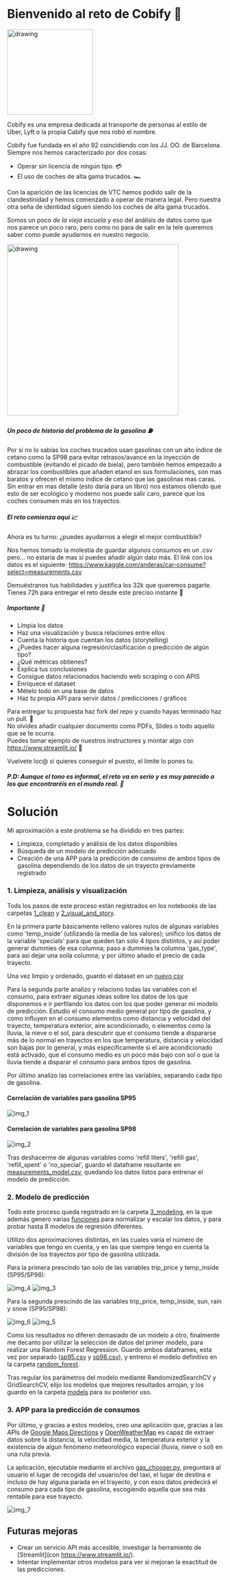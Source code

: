 # Bienvenido al reto de Cobify 🚕

<img src="https://kamisetas.com/image/bordados/Cobi-Barcelona-92-parche.gif" alt="drawing" width="200"/>

Cobify es una empresa dedicada al transporte de personas al estilo de Uber, Lyft o la propia Cabify que nos robó el nombre.

Cobify fue fundada en el año 92 coincidiendo con los JJ. OO. de Barcelona. Siempre nos hemos caracterizado por dos cosas:

- Operar sin licencia de ningún tipo. 💳
- El uso de coches de alta gama trucados. 🏎

Con la aparición de las licencias de VTC hemos podido salir de la clandestinidad y hemos comenzado a operar de manera legal. Pero nuestra otra seña de identidad siguen siendo los coches de alta gama trucados.

Somos un poco _de la vieja escuela_ y eso del análisis de datos como que nos parece un poco raro, pero como no para de salir en la tele queremos saber como puede ayudarnos en nuestro negocio.

<img src="https://hips.hearstapps.com/hmg-prod.s3.amazonaws.com/images/captura-de-pantalla-2019-12-20-19-07-54-1576865490.png" alt="drawing" width="400"/>

##### Un poco de historia del problema de la gasolina ⛽️

Por si no lo sabías los coches trucados usan gasolinas con un alto índice de cetano como la SP98 para evitar retrasos/avance en la inyección de combustible (evitando el picado de biela), pero también hemos empezado a abrazar los combustibles que añaden etanol en sus formulaciones, son mas baratos y ofrecen el mismo índice de cetano que las gasolinas mas caras. Sin entrar en mas detalle (esto daría para un libro) nos estamos oliendo que esto de ser ecológico y moderno nos puede salir caro, parece que los coches consumen más en los trayectos.

##### El reto comienza aquí 📈

Ahora es tu turno: ¿puedes ayudarnos a elegir el mejor combustible?  

Nos hemos tomado la molestia de guardar algunos consumos en un .csv pero... no estaría de mas si puedes añadir algún dato más. El link con los datos es el siguiente: https://www.kaggle.com/anderas/car-consume?select=measurements.csv

Demuéstranos tus habilidades y justifica los 32k que queremos pagarte. Tienes 72h para entregar el reto desde este preciso instante 💸

##### Importante 🚧

- Límpia los datos
- Haz una visualización y busca relaciones entre ellos
- Cuenta la historia que cuentan los datos (storytelling)
- ¿Puedes hacer alguna regresión/clasificación o predicción de algún tipo?
- ¿Qué métricas obtienes?
- Explica tus conclusiones
- Consigue datos relacionados haciendo web scraping o con APIS
- Enriquece el dataset
- Mételo todo en una base de datos
- Haz tu propia API para servir datos / predicciones / gráficos

Para entregar tu propuesta haz fork del repo y cuando hayas terminado haz un pull. 🤯  
No olvides añadir cualquier documento como PDFs, Slides o todo aquello que se te ocurra.   
Puedes tomar ejemplo de nuestros instructores y montar algo con https://www.streamlit.io/ 🚀  

Vuelvete loc@ si quieres conseguir el puesto, el límite lo pones tu.

##### P.D: Aunque el tono es informal, el reto va en serio y es muy parecido a los que encontraréis en el mundo real. 🤔


# Solución

Mi aproximación a este problema se ha dividido en tres partes: 
 - Limpieza, completado y análisis de los datos disponibles 
 - Búsqueda de un modelo de predicción adecuado
 - Creación de una APP para la predicción de consumo de ambos tipos de gasolina dependiendo de los datos de un trayecto previamente registrado

### 1. Limpieza, análisis y visualización

Tods los pasos de este proceso están registrados en los notebooks de las carpetas [1_clean](https://github.com/EduOporto/reto_data/tree/main/1_clean) y [2_visual_and_story](https://github.com/EduOporto/reto_data/tree/main/2_visual_and_story). 

En la primera parte básicamente relleno valores nulos de algunas variables como 'temp_inside' (utilizando la media de los valores); unifico los datos de la variable 'specials' para que queden tan solo 4 tipos distintos, y así poder generar dummies de esa columna; paso a dummies la columna 'gas_type', para así dejar una soila columna; y por último añado el precio de cada trayecto. 

Una vez limpio y ordenado, guardo el dataset en un [nuevo csv](https://github.com/EduOporto/reto_data/blob/main/data/measurements_clean.csv)

Para la segunda parte analizo y relaciono todas las variables con el consumo, para extraer algunas ideas sobre los datos de los que disponemos e ir perfilando los datos con los que poder generar mi modelo de predicción. Estudio el consumo medio general por tipo de gasolina, y como influyen en el consumo elementos como distancia y velocidad del trayecto, temperatura exterior, aire acondicionado, o elementos como la lluvia, la nieve o el sol, para descubrir que el consumo tiende a dispararse más de lo normal en trayectos en los que temperatura, distancia y velocidad son bajas por lo general, y más especificamente si el aire acondicionado está activado, que el consumo medio es un poco más bajo con sol o que la lluvia tiende a disparar el consumo para ambos tipos de gasolina.

Por último analizo las correlaciones entre las variables, separando cada tipo de gasolina.

#### Correlación de variables para gasolina SP95

![img_1](img/sp95_corr.png)

#### Correlación de variables para gasolina SP98

![img_2](img/sp98_corr.png)

Tras deshacerme de algunas variables como 'refill liters', 'refill gas', 'refill_spent' o 'no_special', guardo el dataframe resultante en [measurements_model.csv](https://github.com/EduOporto/reto_data/blob/main/data/measurements_model.csv), quedando los datos listos para entrenar el modelo de predicción.

### 2. Modelo de predicción

Todo este proceso queda registrado en la carpeta [3_modeling](https://github.com/EduOporto/reto_data/tree/main/3_modeling), en la que además genero varias [funciones](https://github.com/EduOporto/reto_data/tree/main/3_modeling/modeling_support) para normalizar y escalar los datos, y para probar hasta 8 modelos de regresión diferentes.

Utilizo dos aproximaciones distintas, en las cuales varía el número de variables que tengo en cuenta, y en las que siempre tengo en cuenta la división de los trayectos por tipo de gasolina utilizada. 

Para la primera prescindo tan solo de las variables trip_price y temp_inside (SP95/SP98):

![img_4](img/sp95_res_1.png)
![img_3](img/sp98_res_1.png)

Para la segunda prescindo de las variables trip_price, temp_inside, sun, rain y snow (SP95/SP98):

![img_6](img/sp95_res_2.png)
![img_5](img/sp98_res_2.png)

Como los resultados no diferen demasiado de un modelo a otro, finalmente me decanto por utilizar la selección de datos del primer modelo, para realizar una Random Forest Regression. Guardo ambos dataframes, esta vez por separado ([sp95.csv](https://github.com/EduOporto/reto_data/blob/main/3_modeling/random_forest/data/sp95.csv) y [sp98.csv](https://github.com/EduOporto/reto_data/blob/main/3_modeling/random_forest/data/sp98.csv)), y entreno el modelo definitivo en la carpeta [random_forest](https://github.com/EduOporto/reto_data/tree/main/3_modeling/random_forest).

Tras regular los parámetros del modelo mediante RandomizedSearchCV y GridSearchCV, elijo los modelos que mejores resultados arrojan, y los guardo en la carpeta [models](https://github.com/EduOporto/reto_data/tree/main/3_modeling/random_forest/models) para su posterior uso.

### 3. APP para la predicción de consumos

Por último, y gracias a estos modelos, creo una aplicación que, gracias a las APIs de [Google Maps Directions](https://developers.google.com/maps/documentation/directions/overview) y [OpenWeatherMap](https://openweathermap.org/current) es capaz de extraer datos sobre la distancia, la velocidad media, la temperatura exterior y la existencia de algun fenómeno meteorológico especial (lluvia, nieve o sol) en una ruta previa.

La aplicación, ejecutable mediante el archivo [gas_chooser.py](https://github.com/EduOporto/reto_data/blob/main/gas_chooser.py), preguntará al usuario el lugar de recogida del usuario/os del taxi, el lugar de destina e incluso de hay alguna parada en el trayecto, y con esos datos predecirá el consumo para cada tipo de gasolina, escogiendo aquella que sea más rentable para ese trayecto.

![img_7](img/app_work.png)

## Futuras mejoras

 - Crear un servicio API más accesible, investigar la herramiento de [Streamlit](con https://www.streamlit.io/).
 - Intentar implementar otros modelos para ver si mejoran la exactitud de las predicciones.







